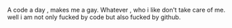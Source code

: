 A code a day , makes me a gay.
Whatever , who i like don't take care of me.
well i am not only fucked by code but also fucked by github.

